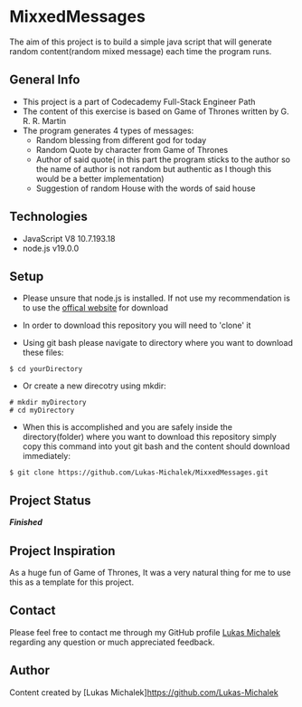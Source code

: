 # MixxedMessages
The aim of this project is to build a simple java script that will generate random content(random mixed message) each time the program runs.

## General Info
+ This project is a part of Codecademy Full-Stack Engineer Path
+ The content of this exercise is based on Game of Thrones written by G. R. R. Martin
+ The program generates 4 types of messages:
  + Random blessing from different god for today
  + Random Quote by character from Game of Thrones
  + Author of said quote( in this part the program sticks to the author so the name of author is not random but authentic as I though this would be a better implementation)
  + Suggestion of random House with the words of said house
  
 ## Technologies
 + JavaScript	V8 10.7.193.18
 + node.js v19.0.0

## Setup
 + Please unsure that node.js is installed. If not use my recommendation is to use the [offical website](https://nodejs.org/en/) for download
 + In order to download this repository you will need to 'clone' it
 
 + Using git bash please navigate to directory where you want to download these files:
 ```
 $ cd yourDirectory
 ```
 + Or create a new direcotry using mkdir:
 ```
 # mkdir myDirectory
 # cd myDirectory
 ```
 + When this is accomplished and you are safely inside the directory(folder) where you want to download this repository simply copy this command into yout git bash and the content should download immediately:
 ```
 $ git clone https://github.com/Lukas-Michalek/MixxedMessages.git
 ```
 ## Project Status
 ***Finished***
 
 ## Project Inspiration
 As a huge fun of Game of Thrones, It was a very natural thing for me to use this as a template for this project.
 
 ## Contact
 Please feel free to contact me through my GitHub profile [Lukas Michalek](https://github.com/Lukas-Michalek) regarding any question or much appreciated feedback.
 
 ## Author
 Content created by [Lukas Michalek]https://github.com/Lukas-Michalek
 
